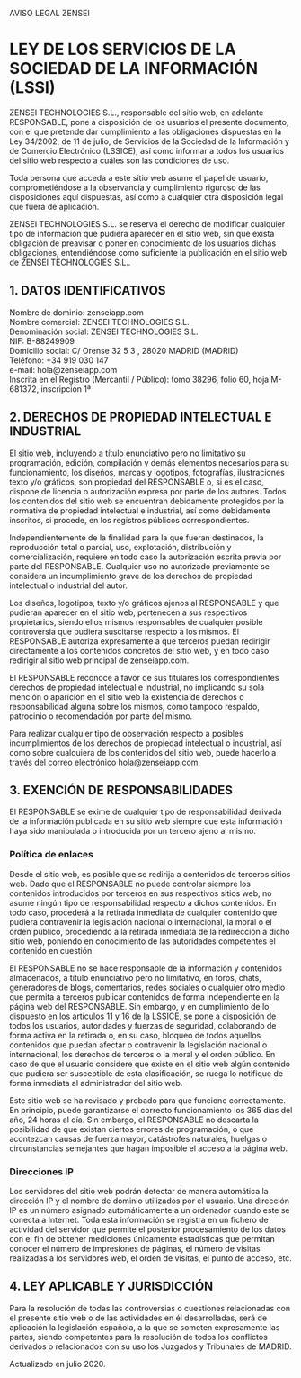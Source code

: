 AVISO LEGAL ZENSEI

# LEY DE LOS SERVICIOS DE LA SOCIEDAD DE LA INFORMACIÓN (LSSI)

ZENSEI TECHNOLOGIES S.L., responsable del sitio web, en adelante
RESPONSABLE, pone a disposición de los usuarios el presente documento,
con el que pretende dar cumplimiento a las obligaciones dispuestas en la
Ley 34/2002, de 11 de julio, de Servicios de la Sociedad de la
Información y de Comercio Electrónico (LSSICE), así como informar a
todos los usuarios del sitio web respecto a cuáles son las condiciones
de uso.

Toda persona que acceda a este sitio web asume el papel de usuario,
comprometiéndose a la observancia y cumplimiento riguroso de las
disposiciones aquí dispuestas, así como a cualquier otra disposición
legal que fuera de aplicación.

ZENSEI TECHNOLOGIES S.L. se reserva el derecho de modificar cualquier tipo
de información que pudiera aparecer en el sitio web, sin que exista
obligación de preavisar o poner en conocimiento de los usuarios dichas
obligaciones, entendiéndose como suficiente la publicación en el sitio
web de ZENSEI TECHNOLOGIES S.L..


## 1. DATOS IDENTIFICATIVOS

Nombre de dominio: zenseiapp.com\
Nombre comercial: ZENSEI TECHNOLOGIES S.L.\
Denominación social: ZENSEI TECHNOLOGIES S.L.\
NIF: B-88249909\
Domicilio social: C/ Orense 32 5 3 , 28020 MADRID (MADRID)\
Teléfono: +34 919 030 147\
e-mail: hola\@zenseiapp.com\
Inscrita en el Registro (Mercantil / Público): tomo 38296, folio 60, hoja M-681372, inscripción 1ª


## 2. DERECHOS DE PROPIEDAD INTELECTUAL E INDUSTRIAL

El sitio web, incluyendo a título enunciativo pero no limitativo su
programación, edición, compilación y demás elementos necesarios para su
funcionamiento, los diseños, marcas y logotipos, fotografías,
ilustraciones texto y/o gráficos, son propiedad del RESPONSABLE o, si es
el caso, dispone de licencia o autorización expresa por parte de los
autores. Todos los contenidos del sitio web se encuentran debidamente
protegidos por la normativa de propiedad intelectual e industrial, así
como debidamente inscritos, si procede, en los registros públicos
correspondientes.

Independientemente de la finalidad para la que fueran destinados, la
reproducción total o parcial, uso, explotación, distribución y
comercialización, requiere en todo caso la autorización escrita previa
por parte del RESPONSABLE. Cualquier uso no autorizado previamente se
considera un incumplimiento grave de los derechos de propiedad
intelectual o industrial del autor.

Los diseños, logotipos, texto y/o gráficos ajenos al RESPONSABLE y que
pudieran aparecer en el sitio web, pertenecen a sus respectivos
propietarios, siendo ellos mismos responsables de cualquier posible
controversia que pudiera suscitarse respecto a los mismos. El
RESPONSABLE autoriza expresamente a que terceros puedan redirigir
directamente a los contenidos concretos del sitio web, y en todo caso
redirigir al sitio web principal de zenseiapp.com.

El RESPONSABLE reconoce a favor de sus titulares los correspondientes
derechos de propiedad intelectual e industrial, no implicando su sola
mención o aparición en el sitio web la existencia de derechos o
responsabilidad alguna sobre los mismos, como tampoco respaldo,
patrocinio o recomendación por parte del mismo.

Para realizar cualquier tipo de observación respecto a posibles
incumplimientos de los derechos de propiedad intelectual o industrial,
así como sobre cualquiera de los contenidos del sitio web, puede hacerlo
a través del correo electrónico hola\@zenseiapp.com.

## 3. EXENCIÓN DE RESPONSABILIDADES

El RESPONSABLE se exime de cualquier tipo de responsabilidad derivada de
la información publicada en su sitio web siempre que esta información
haya sido manipulada o introducida por un tercero ajeno al mismo.

### Política de enlaces

Desde el sitio web, es posible que se redirija a contenidos de terceros
sitios web. Dado que el RESPONSABLE no puede controlar siempre los
contenidos introducidos por terceros en sus respectivos sitios web, no
asume ningún tipo de responsabilidad respecto a dichos contenidos. En
todo caso, procederá a la retirada inmediata de cualquier contenido que
pudiera contravenir la legislación nacional o internacional, la moral o
el orden público, procediendo a la retirada inmediata de la redirección
a dicho sitio web, poniendo en conocimiento de las autoridades
competentes el contenido en cuestión.

El RESPONSABLE no se hace responsable de la información y contenidos
almacenados, a título enunciativo pero no limitativo, en foros, chats,
generadores de blogs, comentarios, redes sociales o cualquier otro medio
que permita a terceros publicar contenidos de forma independiente en la
página web del RESPONSABLE. Sin embargo, y en cumplimiento de lo
dispuesto en los artículos 11 y 16 de la LSSICE, se pone a disposición
de todos los usuarios, autoridades y fuerzas de seguridad, colaborando
de forma activa en la retirada o, en su caso, bloqueo de todos aquellos
contenidos que puedan afectar o contravenir la legislación nacional o
internacional, los derechos de terceros o la moral y el orden público.
En caso de que el usuario considere que existe en el sitio web algún
contenido que pudiera ser susceptible de esta clasificación, se ruega lo
notifique de forma inmediata al administrador del sitio web.

Este sitio web se ha revisado y probado para que funcione correctamente.
En principio, puede garantizarse el correcto funcionamiento los 365 días
del año, 24 horas al día. Sin embargo, el RESPONSABLE no descarta la
posibilidad de que existan ciertos errores de programación, o que
acontezcan causas de fuerza mayor, catástrofes naturales, huelgas o
circunstancias semejantes que hagan imposible el acceso a la página web.


### Direcciones IP

Los servidores del sitio web podrán detectar de manera automática la
dirección IP y el nombre de dominio utilizados por el usuario. Una
dirección IP es un número asignado automáticamente a un ordenador cuando
este se conecta a Internet. Toda esta información se registra en un
fichero de actividad del servidor que permite el posterior procesamiento
de los datos con el fin de obtener mediciones únicamente estadísticas
que permitan conocer el número de impresiones de páginas, el número de
visitas realizadas a los servidores web, el orden de visitas, el punto
de acceso, etc.


## 4. LEY APLICABLE Y JURISDICCIÓN

Para la resolución de todas las controversias o cuestiones relacionadas
con el presente sitio web o de las actividades en él desarrolladas, será
de aplicación la legislación española, a la que se someten expresamente
las partes, siendo competentes para la resolución de todos los
conflictos derivados o relacionados con su uso los Juzgados y Tribunales
de MADRID.

Actualizado en julio 2020.
